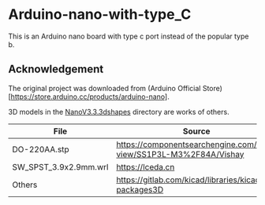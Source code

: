 # Arduino-nano-with-type_C

This is an Arduino nano board with type c port instead of the popular type b.

## Acknowledgement

The original project was downloaded from (Arduino Official Store)[https://store.arduino.cc/products/arduino-nano].

3D models in the [NanoV3.3.3dshapes](NanoV3.3.3dshapes) directory are works of others.

| File | Source |
| ---- | ------ |
| DO-220AA.stp | https://componentsearchengine.com/part-view/SS1P3L-M3%2F84A/Vishay |
| SW_SPST_3.9x2.9mm.wrl | https://lceda.cn |
| Others | https://gitlab.com/kicad/libraries/kicad-packages3D |

